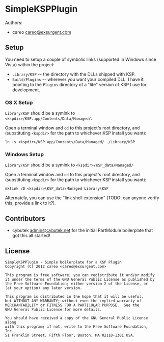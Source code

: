 # SimpleKSPPlugin

Authors:

  * careo <careo@exsurgent.com>


## Setup

You need to setup a couple of symbolic links (supported in Windows since Vista) within the project:
  
  * `Library/KSP` -- the directory with the DLLs shipped with KSP.
  * `Build/Plugins` --  wherever you want your compiled DLL. I have it pointing to the `Plugins` directory of a "lite" version of KSP I use for development.

### OS X Setup

`Library/KSP` should be a symlnk to `<kspdir>/KSP.app/Contents/Data/Managed/`.

Open a terminal window and `cd` to this project's root directory, and (substituting `<kspdir>` for the path to whichever KSP install you want):

    ln -s <kspdir>/KSP.app/Contents/Data/Managed/ ./Library/KSP


### Windows Setup

`Library/KSP` should be a symlnk to `<kspdir>/KSP_data/Managed/`

Open a terminal window and `cd` to this project's root directory, and (substituting `<kspdir>` for the path to whichever KSP install you want):

    mklink /D <kspdir>\KSP_data\Managed Library\KSP

Alternately, you can use the "link shell extension" (TODO: can anyone verify this, provide a link to it?).


## Contributors

 * cybutek <admin@cybutek.net> for the initial PartModule boilerplate that got this all started!



## License
  
    SimpleKSPPlugin - Simple boilerplate for a KSP Plugin
    Copyright (C) 2012 careo <careo@exsurgent.com>

    This program is free software; you can redistribute it and/or modify
    it under the terms of the GNU General Public License as published by
    the Free Software Foundation; either version 2 of the License, or
    (at your option) any later version.

    This program is distributed in the hope that it will be useful,
    but WITHOUT ANY WARRANTY; without even the implied warranty of
    MERCHANTABILITY or FITNESS FOR A PARTICULAR PURPOSE.  See the
    GNU General Public License for more details.

    You should have received a copy of the GNU General Public License along
    with this program; if not, write to the Free Software Foundation, Inc.,
    51 Franklin Street, Fifth Floor, Boston, MA 02110-1301 USA.